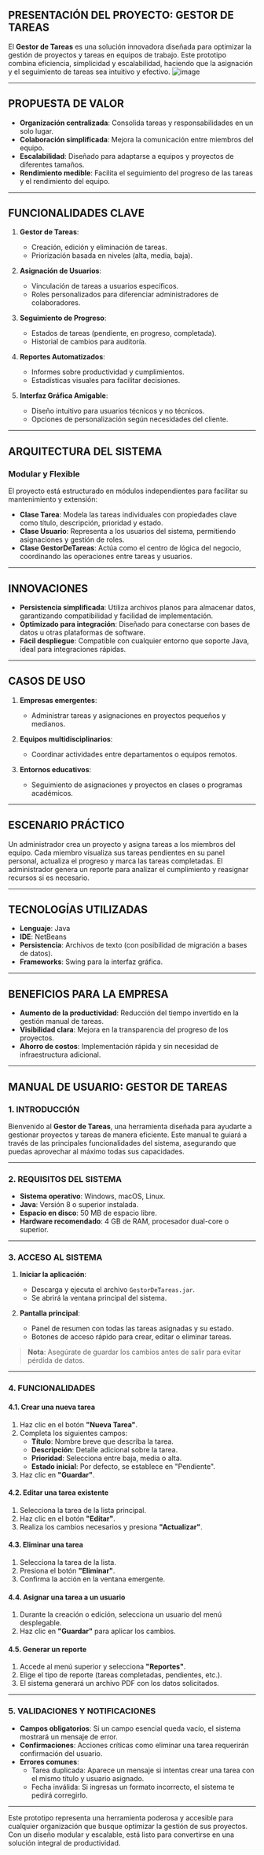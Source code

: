 ## PRESENTACIÓN DEL PROYECTO: GESTOR DE TAREAS

El **Gestor de Tareas** es una solución innovadora diseñada para optimizar la gestión de proyectos y tareas en equipos de trabajo. Este prototipo combina eficiencia, simplicidad y escalabilidad, haciendo que la asignación y el seguimiento de tareas sea intuitivo y efectivo.
![image](https://github.com/user-attachments/assets/79e9ba24-32ba-4dd3-b9b3-9fc5f0f9f93e)

---

## PROPUESTA DE VALOR

- **Organización centralizada**: Consolida tareas y responsabilidades en un solo lugar.
- **Colaboración simplificada**: Mejora la comunicación entre miembros del equipo.
- **Escalabilidad**: Diseñado para adaptarse a equipos y proyectos de diferentes tamaños.
- **Rendimiento medible**: Facilita el seguimiento del progreso de las tareas y el rendimiento del equipo.

---

## FUNCIONALIDADES CLAVE

1. **Gestor de Tareas**:
   - Creación, edición y eliminación de tareas.
   - Priorización basada en niveles (alta, media, baja).

2. **Asignación de Usuarios**:
   - Vinculación de tareas a usuarios específicos.
   - Roles personalizados para diferenciar administradores de colaboradores.

3. **Seguimiento de Progreso**:
   - Estados de tareas (pendiente, en progreso, completada).
   - Historial de cambios para auditoría.

4. **Reportes Automatizados**:
   - Informes sobre productividad y cumplimientos.
   - Estadísticas visuales para facilitar decisiones.

5. **Interfaz Gráfica Amigable**:
   - Diseño intuitivo para usuarios técnicos y no técnicos.
   - Opciones de personalización según necesidades del cliente.

---

## ARQUITECTURA DEL SISTEMA

### **Modular y Flexible**
El proyecto está estructurado en módulos independientes para facilitar su mantenimiento y extensión:

- **Clase Tarea**: Modela las tareas individuales con propiedades clave como título, descripción, prioridad y estado.
- **Clase Usuario**: Representa a los usuarios del sistema, permitiendo asignaciones y gestión de roles.
- **Clase GestorDeTareas**: Actúa como el centro de lógica del negocio, coordinando las operaciones entre tareas y usuarios.

---

## INNOVACIONES

- **Persistencia simplificada**: Utiliza archivos planos para almacenar datos, garantizando compatibilidad y facilidad de implementación.
- **Optimizado para integración**: Diseñado para conectarse con bases de datos u otras plataformas de software.
- **Fácil despliegue**: Compatible con cualquier entorno que soporte Java, ideal para integraciones rápidas.

---

## CASOS DE USO

1. **Empresas emergentes**:
   - Administrar tareas y asignaciones en proyectos pequeños y medianos.

2. **Equipos multidisciplinarios**:
   - Coordinar actividades entre departamentos o equipos remotos.

3. **Entornos educativos**:
   - Seguimiento de asignaciones y proyectos en clases o programas académicos.

---

## ESCENARIO PRÁCTICO

Un administrador crea un proyecto y asigna tareas a los miembros del equipo. Cada miembro visualiza sus tareas pendientes en su panel personal, actualiza el progreso y marca las tareas completadas. El administrador genera un reporte para analizar el cumplimiento y reasignar recursos si es necesario.

---

## TECNOLOGÍAS UTILIZADAS

- **Lenguaje**: Java
- **IDE**: NetBeans
- **Persistencia**: Archivos de texto (con posibilidad de migración a bases de datos).
- **Frameworks**: Swing para la interfaz gráfica.

---

## BENEFICIOS PARA LA EMPRESA

- **Aumento de la productividad**: Reducción del tiempo invertido en la gestión manual de tareas.
- **Visibilidad clara**: Mejora en la transparencia del progreso de los proyectos.
- **Ahorro de costos**: Implementación rápida y sin necesidad de infraestructura adicional.

---

## MANUAL DE USUARIO: GESTOR DE TAREAS

### **1. INTRODUCCIÓN**

Bienvenido al **Gestor de Tareas**, una herramienta diseñada para ayudarte a gestionar proyectos y tareas de manera eficiente. Este manual te guiará a través de las principales funcionalidades del sistema, asegurando que puedas aprovechar al máximo todas sus capacidades.

---

### **2. REQUISITOS DEL SISTEMA**

- **Sistema operativo**: Windows, macOS, Linux.
- **Java**: Versión 8 o superior instalada.
- **Espacio en disco**: 50 MB de espacio libre.
- **Hardware recomendado**: 4 GB de RAM, procesador dual-core o superior.

---

### **3. ACCESO AL SISTEMA**

1. **Iniciar la aplicación**:
   - Descarga y ejecuta el archivo `GestorDeTareas.jar`.
   - Se abrirá la ventana principal del sistema.

2. **Pantalla principal**:
   - Panel de resumen con todas las tareas asignadas y su estado.
   - Botones de acceso rápido para crear, editar o eliminar tareas.

> **Nota**: Asegúrate de guardar los cambios antes de salir para evitar pérdida de datos.

---

### **4. FUNCIONALIDADES**

#### **4.1. Crear una nueva tarea**
1. Haz clic en el botón **"Nueva Tarea"**.
2. Completa los siguientes campos:
   - **Título**: Nombre breve que describa la tarea.
   - **Descripción**: Detalle adicional sobre la tarea.
   - **Prioridad**: Selecciona entre baja, media o alta.
   - **Estado inicial**: Por defecto, se establece en "Pendiente".
3. Haz clic en **"Guardar"**.

#### **4.2. Editar una tarea existente**
1. Selecciona la tarea de la lista principal.
2. Haz clic en el botón **"Editar"**.
3. Realiza los cambios necesarios y presiona **"Actualizar"**.

#### **4.3. Eliminar una tarea**
1. Selecciona la tarea de la lista.
2. Presiona el botón **"Eliminar"**.
3. Confirma la acción en la ventana emergente.

#### **4.4. Asignar una tarea a un usuario**
1. Durante la creación o edición, selecciona un usuario del menú desplegable.
2. Haz clic en **"Guardar"** para aplicar los cambios.

#### **4.5. Generar un reporte**
1. Accede al menú superior y selecciona **"Reportes"**.
2. Elige el tipo de reporte (tareas completadas, pendientes, etc.).
3. El sistema generará un archivo PDF con los datos solicitados.

---

### **5. VALIDACIONES Y NOTIFICACIONES**

- **Campos obligatorios**: Si un campo esencial queda vacío, el sistema mostrará un mensaje de error.
- **Confirmaciones**: Acciones críticas como eliminar una tarea requerirán confirmación del usuario.
- **Errores comunes**:
  - Tarea duplicada: Aparece un mensaje si intentas crear una tarea con el mismo título y usuario asignado.
  - Fecha inválida: Si ingresas un formato incorrecto, el sistema te pedirá corregirlo.

---

Este prototipo representa una herramienta poderosa y accesible para cualquier organización que busque optimizar la gestión de sus proyectos. Con un diseño modular y escalable, está listo para convertirse en una solución integral de productividad.

